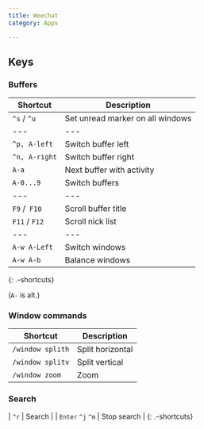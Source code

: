 ```yaml
---
title: Weechat
category: Apps

---
```


## Keys



### Buffers

| Shortcut      | Description                      |
| ------------- | -------------------------------- |
| `^s` / `^u`   | Set unread marker on all windows |
| ---           | ---                              |
| `^p, A-left`  | Switch buffer left               |
| `^n, A-right` | Switch buffer right              |
| `A-a`         | Next buffer with activity        |
| `A-0...9`     | Switch buffers                   |
| ---           | ---                              |
| `F9` /` F10`  | Scroll buffer title              |
| `F11` / `F12` | Scroll nick list                 |
| ---           | ---                              |
| `A-w A-Left`  | Switch windows                   |
| `A-w A-b`     | Balance windows                  |

{: .-shortcuts}

(`A-` is alt.)

### Window commands

| Shortcut         | Description      |
| ---------------- | ---------------- |
| `/window splith` | Split horizontal |
| `/window splitv` | Split vertical   |
| `/window zoom`   | Zoom             |

### Search

| `^r` | Search |
| `Enter` `^j` `^m` | Stop search |
{: .-shortcuts}
